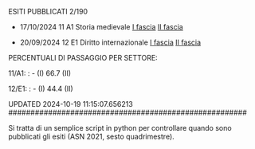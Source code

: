ESITI PUBBLICATI 2/190 

- 17/10/2024 11 A1  Storia medievale	  [I fascia](https://asn23.cineca.it/pubblico/miur/esito/11%252FA1/1/2) [II fascia](https://asn23.cineca.it/pubblico/miur/esito/11%252FA1/2/2) 

- 20/09/2024 12 E1  Diritto internazionale	  [I fascia](https://asn23.cineca.it/pubblico/miur/esito/12%252FE1/1/2) [II fascia](https://asn23.cineca.it/pubblico/miur/esito/12%252FE1/2/2) 

PERCENTUALI DI PASSAGGIO PER SETTORE:

11/A1: : - (I) 66.7 (II)

12/E1: : - (I) 44.4 (II)

UPDATED 2024-10-19 11:15:07.656213
###################################################### 

Si tratta di un semplice script in python per controllare quando sono pubblicati gli esiti (ASN 2021, sesto quadrimestre).

